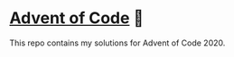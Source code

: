 # [Advent of Code](https://adventofcode.com/) 🎄

This repo contains my solutions for Advent of Code 2020.